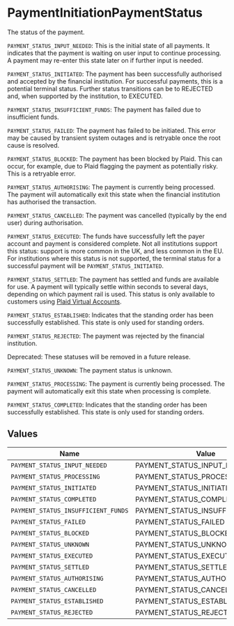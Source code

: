 # PaymentInitiationPaymentStatus

The status of the payment.

`PAYMENT_STATUS_INPUT_NEEDED`: This is the initial state of all payments. It indicates that the payment is waiting on user input to continue processing. A payment may re-enter this state later on if further input is needed.

`PAYMENT_STATUS_INITIATED`: The payment has been successfully authorised and accepted by the financial institution. For successful payments, this is a potential terminal status. Further status transitions can be to REJECTED and, when supported by the institution, to EXECUTED.

`PAYMENT_STATUS_INSUFFICIENT_FUNDS`: The payment has failed due to insufficient funds.

`PAYMENT_STATUS_FAILED`: The payment has failed to be initiated. This error may be caused by transient system outages and is retryable once the root cause is resolved.

`PAYMENT_STATUS_BLOCKED`: The payment has been blocked by Plaid. This can occur, for example, due to Plaid flagging the payment as potentially risky. This is a retryable error.

`PAYMENT_STATUS_AUTHORISING`: The payment is currently being processed. The payment will automatically exit this state when the financial institution has authorised the transaction.

`PAYMENT_STATUS_CANCELLED`: The payment was cancelled (typically by the end user) during authorisation.

`PAYMENT_STATUS_EXECUTED`: The funds have successfully left the payer account and payment is considered complete. Not all institutions support this status: support is more common in the UK, and less common in the EU. For institutions where this status is not supported, the terminal status for a successful payment will be `PAYMENT_STATUS_INITIATED`.

`PAYMENT_STATUS_SETTLED`: The payment has settled and funds are available for use. A payment will typically settle within seconds to several days, depending on which payment rail is used. This status is only available to customers using [Plaid Virtual Accounts](https://plaid.com/docs/virtual-accounts/).

`PAYMENT_STATUS_ESTABLISHED`: Indicates that the standing order has been successfully established. This state is only used for standing orders.

`PAYMENT_STATUS_REJECTED`: The payment was rejected by the financial institution.

Deprecated:
These statuses will be removed in a future release.

`PAYMENT_STATUS_UNKNOWN`: The payment status is unknown.

`PAYMENT_STATUS_PROCESSING`: The payment is currently being processed. The payment will automatically exit this state when processing is complete.

`PAYMENT_STATUS_COMPLETED`: Indicates that the standing order has been successfully established. This state is only used for standing orders.


## Values

| Name                                | Value                               |
| ----------------------------------- | ----------------------------------- |
| `PAYMENT_STATUS_INPUT_NEEDED`       | PAYMENT_STATUS_INPUT_NEEDED         |
| `PAYMENT_STATUS_PROCESSING`         | PAYMENT_STATUS_PROCESSING           |
| `PAYMENT_STATUS_INITIATED`          | PAYMENT_STATUS_INITIATED            |
| `PAYMENT_STATUS_COMPLETED`          | PAYMENT_STATUS_COMPLETED            |
| `PAYMENT_STATUS_INSUFFICIENT_FUNDS` | PAYMENT_STATUS_INSUFFICIENT_FUNDS   |
| `PAYMENT_STATUS_FAILED`             | PAYMENT_STATUS_FAILED               |
| `PAYMENT_STATUS_BLOCKED`            | PAYMENT_STATUS_BLOCKED              |
| `PAYMENT_STATUS_UNKNOWN`            | PAYMENT_STATUS_UNKNOWN              |
| `PAYMENT_STATUS_EXECUTED`           | PAYMENT_STATUS_EXECUTED             |
| `PAYMENT_STATUS_SETTLED`            | PAYMENT_STATUS_SETTLED              |
| `PAYMENT_STATUS_AUTHORISING`        | PAYMENT_STATUS_AUTHORISING          |
| `PAYMENT_STATUS_CANCELLED`          | PAYMENT_STATUS_CANCELLED            |
| `PAYMENT_STATUS_ESTABLISHED`        | PAYMENT_STATUS_ESTABLISHED          |
| `PAYMENT_STATUS_REJECTED`           | PAYMENT_STATUS_REJECTED             |